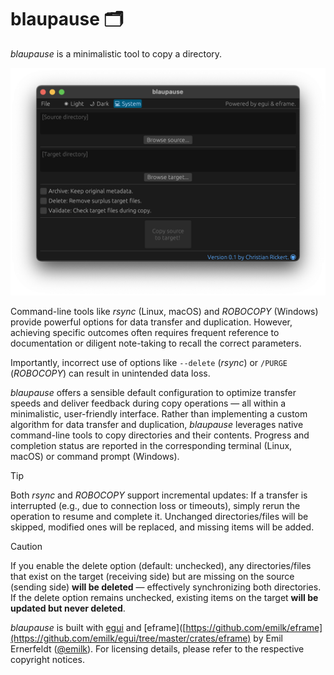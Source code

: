 # blaupause 🗂️

_blaupause_ is a minimalistic tool to copy a directory.

<img src="./assets/gui.png" alt="GUI with macOS" width="566">  

Command-line tools like _rsync_ (Linux, macOS) and _ROBOCOPY_ (Windows) provide powerful options for data transfer and duplication. However, achieving specific outcomes often requires frequent reference to documentation or diligent note-taking to recall the correct parameters.

Importantly, incorrect use of options like `--delete` (_rsync_) or `/PURGE` (_ROBOCOPY_) can result in unintended data loss.

_blaupause_ offers a sensible default configuration to optimize transfer speeds and deliver feedback during copy operations — all within a minimalistic, user-friendly interface. Rather than implementing a custom algorithm for data transfer and duplication, _blaupause_ leverages native command-line tools to copy directories and their contents. Progress and completion status are reported in the corresponding terminal (Linux, macOS) or command prompt (Windows).

>[!TIP]
Both _rsync_ and _ROBOCOPY_ support incremental updates: If a transfer is interrupted (e.g., due to connection loss or timeouts), simply rerun the operation to resume and complete it. Unchanged directories/files will be skipped, modified ones will be replaced, and missing items will be added.

>[!CAUTION]
If you enable the delete option (default: unchecked), any directories/files that exist on the target (receiving side) but are missing on the source (sending side) **will be deleted** — effectively synchronizing both directories. If the delete option remains unchecked, existing items on the target **will be updated but never deleted**.

_blaupause_ is built with [egui](https://github.com/emilk/egui) and [eframe]([https://github.com/emilk/eframe](https://github.com/emilk/egui/tree/master/crates/eframe) by Emil Ernerfeldt ([@emilk](https://github.com/emilk)). For licensing details, please refer to the respective copyright notices.

